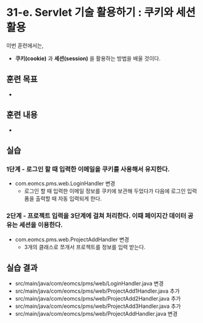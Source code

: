 # 31-e. Servlet 기술 활용하기 : 쿠키와 세션 활용

이번 훈련에서는,
- **쿠키(cookie)** 과 **세션(session)** 을 활용하는 방법을 배울 것이다.  

## 훈련 목표
-

## 훈련 내용
-

## 실습

### 1단계 - 로그인 할 때 입력한 이메일을 쿠키를 사용해서 유지한다.

- com.eomcs.pms.web.LoginHandler 변경
  - 로그인 할 때 입력한 이메일 정보를 쿠키에 보관해 두었다가 다음에 로그인 입력폼을 출력할 때 자동 입력되게 한다.

### 2단계 - 프로젝트 입력을 3단계에 걸쳐 처리한다. 이때 페이지간 데이터 공유는 세션을 이용한다.

- com.eomcs.pms.web.ProjectAddHandler 변경
  - 3개의 클래스로 쪼개서 프로젝트를 정보를 입력 받는다.

 
## 실습 결과
- src/main/java/com/eomcs/pms/web/LoginHandler.java 변경
- src/main/java/com/eomcs/pms/web/ProjectAdd1Handler.java 추가
- src/main/java/com/eomcs/pms/web/ProjectAdd2Handler.java 추가
- src/main/java/com/eomcs/pms/web/ProjectAdd3Handler.java 추가
- src/main/java/com/eomcs/pms/web/ProjectAddHandler.java 변경
